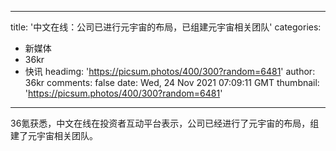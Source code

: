 
---
title: '中文在线：公司已进行元宇宙的布局，已组建元宇宙相关团队'
categories: 
 - 新媒体
 - 36kr
 - 快讯
headimg: 'https://picsum.photos/400/300?random=6481'
author: 36kr
comments: false
date: Wed, 24 Nov 2021 07:09:11 GMT
thumbnail: 'https://picsum.photos/400/300?random=6481'
---

<div>   
36氪获悉，中文在线在投资者互动平台表示，公司已经进行了元宇宙的布局，组建了元宇宙相关团队。  
</div>
            